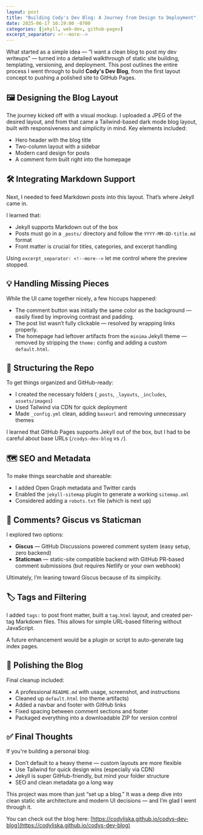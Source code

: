 ```yaml
---
layout: post
title: "Building Cody's Dev Blog: A Journey from Design to Deployment"
date: 2025-06-17 16:19:00 -0700
categories: [jekyll, web-dev, github-pages]
excerpt_separator: <!--more-->
---
```


What started as a simple idea — “I want a clean blog to post my dev writeups” — turned into a detailed walkthrough of static site building, templating, versioning, and deployment. This post outlines the entire process I went through to build **Cody's Dev Blog**, from the first layout concept to pushing a polished site to GitHub Pages.

<!--more-->

## 🖼️ Designing the Blog Layout

The journey kicked off with a visual mockup. I uploaded a JPEG of the desired layout, and from that came a Tailwind-based dark mode blog layout, built with responsiveness and simplicity in mind. Key elements included:

- Hero header with the blog title
- Two-column layout with a sidebar
- Modern card design for posts
- A comment form built right into the homepage

## 🛠 Integrating Markdown Support

Next, I needed to feed Markdown posts into this layout. That’s where Jekyll came in.

I learned that:

- Jekyll supports Markdown out of the box
- Posts must go in a `_posts/` directory and follow the `YYYY-MM-DD-title.md` format
- Front matter is crucial for titles, categories, and excerpt handling

Using `excerpt_separator: <!--more-->` let me control where the preview stopped.

## 💡 Handling Missing Pieces

While the UI came together nicely, a few hiccups happened:

- The comment button was initially the same color as the background — easily fixed by improving contrast and padding.
- The post list wasn’t fully clickable — resolved by wrapping links properly.
- The homepage had leftover artifacts from the `minima` Jekyll theme — removed by stripping the `theme:` config and adding a custom `default.html`.

## 🧱 Structuring the Repo

To get things organized and GitHub-ready:

- I created the necessary folders (`_posts`, `_layouts`, `_includes`, `assets/images`)
- Used Tailwind via CDN for quick deployment
- Made `_config.yml` clean, adding `baseurl` and removing unnecessary themes

I learned that GitHub Pages supports Jekyll out of the box, but I had to be careful about base URLs (`/codys-dev-blog` vs `/`).

## 🗺️ SEO and Metadata

To make things searchable and shareable:

- I added Open Graph metadata and Twitter cards
- Enabled the `jekyll-sitemap` plugin to generate a working `sitemap.xml`
- Considered adding a `robots.txt` file (which is next up)

## 💬 Comments? Giscus vs Staticman

I explored two options:

- **Giscus** — GitHub Discussions powered comment system (easy setup, zero backend)
- **Staticman** — static-site compatible backend with GitHub PR-based comment submissions (but requires Netlify or your own webhook)

Ultimately, I’m leaning toward Giscus because of its simplicity.

## 🏷 Tags and Filtering

I added `tags:` to post front matter, built a `tag.html` layout, and created per-tag Markdown files. This allows for simple URL-based filtering without JavaScript.

A future enhancement would be a plugin or script to auto-generate tag index pages.

## 🚀 Polishing the Blog

Final cleanup included:

- A professional `README.md` with usage, screenshot, and instructions
- Cleaned up `default.html` (no theme artifacts)
- Added a navbar and footer with GitHub links
- Fixed spacing between comment sections and footer
- Packaged everything into a downloadable ZIP for version control

## ✅ Final Thoughts

If you're building a personal blog:

- Don’t default to a heavy theme — custom layouts are more flexible
- Use Tailwind for quick design wins (especially via CDN)
- Jekyll is super GitHub-friendly, but mind your folder structure
- SEO and clean metadata go a long way

This project was more than just “set up a blog.” It was a deep dive into clean static site architecture and modern UI decisions — and I’m glad I went through it.

You can check out the blog here: [https://codyliska.github.io/codys-dev-blog](https://codyliska.github.io/codys-dev-blog)
